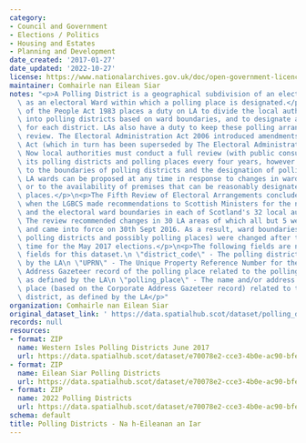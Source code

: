 ```yaml
---
category:
- Council and Government
- Elections / Politics
- Housing and Estates
- Planning and Development
date_created: '2017-01-27'
date_updated: '2022-10-27'
license: https://www.nationalarchives.gov.uk/doc/open-government-licence/version/3/
maintainer: Comhairle nan Eilean Siar
notes: "<p>A Polling District is a geographical subdivision of an electoral area such\
  \ as an electoral Ward within which a polling place is designated.</p>\n<p>The Representation\
  \ of the People Act 1983 places a duty on LA to divide the local authority area\
  \ into polling districts based on ward boundaries, and to designate a polling place\
  \ for each district. LAs also have a duty to keep these polling arrangements under\
  \ review. The Electoral Administration Act 2006 introduced amendments to the 1983\
  \ Act (which in turn has been superseded by The Electoral Administration Act 2013).\
  \ Now local authorities must conduct a full review (with public consultation) of\
  \ its polling districts and polling places every four years, however adjustments\
  \ to the boundaries of polling districts and the designation of polling places within\
  \ LA wards can be proposed at any time in response to changes in ward boundaries\
  \ or to the availability of premises that can be reasonably designated as polling\
  \ places.</p>\n<p>The Fifth Review of Electoral Arrangements concluded in May 2016\
  \ when the LGBCS made recommendations to Scottish Ministers for the number of Councillors\
  \ and the electoral ward boundaries in each of Scotland's 32 local authorities.\
  \ The review recommended changes in 30 LA areas of which all but 5 were accepted\
  \ and came into force on 30th Sept 2016. As a result, ward boundaries (and therefore\
  \ polling districts and possibly polling places) were changed after this date in\
  \ time for the May 2017 elections.</p>\n<p>The following fields are now MANDATORY\
  \ fields for this dataset.\n \"district_code\" - The polling district code, as defined\
  \ by the LA\n \"UPRN\" - The Unique Property Reference Number for the Corporate\
  \ Address Gazeteer record of the polling place related to the polling district,\
  \ as defined by the LA\n \"polling_place\" - The name and/or address of the polling\
  \ place (based on the Corporate Address Gazeteer record) related to the polling\
  \ district, as defined by the LA</p>"
organization: Comhairle nan Eilean Siar
original_dataset_link: ' https://data.spatialhub.scot/dataset/polling_districts-es'
records: null
resources:
- format: ZIP
  name: Western Isles Polling Districts June 2017
  url: https://data.spatialhub.scot/dataset/e70078e2-cce3-4b0e-ac90-bfe24bce8160/resource/4af4ec1f-fefd-4b54-9cd6-b4f478aef750/download/na-h-eileanan-an-iar-polling-districts-june-2017region.zip
- format: ZIP
  name: Eilean Siar Polling Districts
  url: https://data.spatialhub.scot/dataset/e70078e2-cce3-4b0e-ac90-bfe24bce8160/resource/d4deaf4e-6aaf-4f49-9abf-80b66b7849e4/download/revised-polling-districts-nov-2019-election.zip
- format: ZIP
  name: 2022 Polling Districts
  url: https://data.spatialhub.scot/dataset/e70078e2-cce3-4b0e-ac90-bfe24bce8160/resource/6aceff75-1863-44d6-9b68-42e4b10518c0/download/na-h-eileanan-siar-polling-districts-may-2022.zip
schema: default
title: Polling Districts - Na h-Eileanan an Iar
---
```


